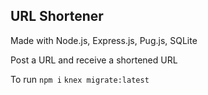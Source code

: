 ## URL Shortener

Made with Node.js, Express.js, Pug.js, SQLite

Post a URL and receive a shortened URL

To run
<code>npm i</code>
<code>knex migrate:latest</code>